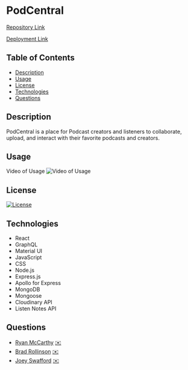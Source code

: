 # PodCentral

[Repository Link](https://github.com/rmmccar92/PodCentral)

[Deployment Link](https://pod-central.onrender.com/)

## Table of Contents

- [Description](#Description)
- [Usage](#Usage)
- [License](#License)
- [Technologies](#Technologies)
- [Questions](#Questions)

## Description

PodCentral is a place for Podcast creators and listeners to collaborate, upload, and interact with their favorite podcasts and creators.

## Usage

Video of Usage
![Video of Usage](https://github.com/rmmccar92/PodCentral/blob/main/assets/PC_demo.gif)

## License

[![License](https://img.shields.io/badge/License-MIT-yellow.svg)](https://opensource.org/licenses/MIT)

## Technologies

- React
- GraphQL
- Material UI
- JavaScript
- CSS
- Node.js
- Express.js
- Apollo for Express
- MongoDB
- Mongoose
- Cloudinary API
- Listen Notes API

## Questions

- [Ryan McCarthy](https://github.com/rmmccar92/) [:envelope:](rmmccar92@gmail.com)
- [Brad Rollinson](https://github.com/likearollinson) [:envelope:](brad.w.rollinson@gmail.com)
- [Joey Swafford](https://github.com/joeyswafford) [:envelope:](joey@swafford.co)
